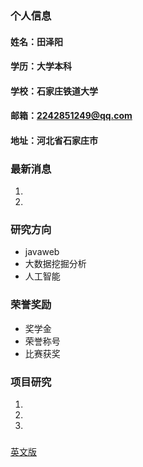 
### 个人信息
#### 姓名：田泽阳
#### 学历：大学本科
#### 学校：石家庄铁道大学
#### 邮箱：2242851249@qq.com
#### 地址：河北省石家庄市

### 最新消息
1. 
2. 

### 研究方向
- javaweb
- 大数据挖掘分析
- 人工智能

### 荣誉奖励
- 奖学金
- 荣誉称号
- 比赛获奖

### 项目研究
1. 
2. 
3.  

### 
[英文版](index-en.md)
